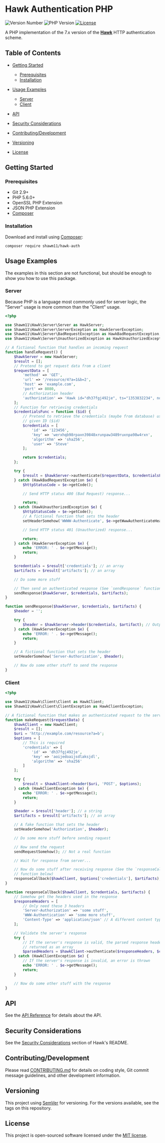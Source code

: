 Hawk Authentication PHP
=======================

![Version Number](https://img.shields.io/packagist/v/shawm11/hawk-auth.svg)
![PHP Version](https://img.shields.io/packagist/php-v/shawm11/hawk-auth.svg)
[![License](https://img.shields.io/github/license/shawm11/hawk-auth-php.svg)](LICENSE.md)

A PHP implementation of the 7.x version of the
[**Hawk**](https://github.com/hueniverse/hawk) HTTP authentication scheme.

Table of Contents
-----------------

-   [Getting Started](#getting-started)
    - [Prerequisites](#prerequisites)
    - [Installation](#installation)

-   [Usage Examples](#usage-examples)
    - [Server](#server)
    - [Client](#client)

-   [API](#api)

-   [Security Considerations](#security-considerations)

-   [Contributing/Development](#contributingdevelopment)

-   [Versioning](#versioning)

-   [License](#license)

Getting Started
---------------

### Prerequisites

- Git 2.9+
- PHP 5.6.0+
- OpenSSL PHP Extension
- JSON PHP Extension
- [Composer](https://getcomposer.org/)

### Installation

Download and install using [Composer](https://getcomposer.org/):

```shell
composer require shawm11/hawk-auth
```

Usage Examples
--------------

The examples in this section are not functional, but should be enough to show
you how to use this package.

### Server

Because PHP is a language most commonly used for server logic, the "Server"
usage is more common than the "Client" usage.

```php
<?php

use Shawm11\Hawk\Server\Server as HawkServer;
use Shawm11\Hawk\Server\ServerException as HawkServerException;
use Shawm11\Hawk\Server\BadRequestException as HawkBadRequestException;
use Shawm11\Hawk\Server\UnauthorizedException as HawkUnauthorizedException;

// A fictional function that handles an incoming request
function handleRequest() {
    $hawkServer = new HawkServer;
    $result = [];
	// Pretend to get request data from a client
	$requestData = [
		'method' => 'GET',
		'url' => '/resource/4?a=1&b=2',
		'host' => 'example.com',
		'port' => 8080,
        // Authorization header
		'authorization' => 'Hawk id="dh37fgj492je", ts="1353832234", nonce="j4h3g2", ext="some-app-ext-data", mac="6R4rV5iE+NPoym+WwjeHzjAGXUtLNIxmo1vpMofpLAE="'
	];
    // Function for retrieving credentials
    $credentialsFunc = function ($id) {
        // Pretend to retrieve the credentials (maybe from database) using the
        // given ID ($id)
        $credentials = [
            'id' => '123456',
            'key' => 'werxhqb98rpaxn39848xrunpaw3489ruxnpa98w4rxn',
            'algorithm' => 'sha256',
            'user' => 'Steve'
        ];

        return $credentials;
    };

    try {
        $result = $hawkServer->authenticate($requestData, $credentialsFunc);
    } catch (HawkBadRequestException $e) {
        $httpStatusCode = $e->getCode();

        // Send HTTP status 400 (Bad Request) response...

        return;
    } catch (HawkUnauthorizedException $e) {
        $httpStatusCode = $e->getCode();
        // A fictional function that sets the header
    	setHeaderSomehow('WWWW-Authenticate', $e->getWwwAuthenticateHeader());

        // Send HTTP status 401 (Unauthorized) response...

        return;
    } catch (HawkServerException $e) {
        echo 'ERROR: ' . $e->getMessage();
        return;
    }

    $credentials = $result['credentials']; // an array
    $artifacts = $result['artifacts']; // an array

    // Do some more stuff

    // Then send an authenticated response (See `sendResponse` function below)
    sendResponse($hawkServer, $credentials, $artifacts);
}

function sendResponse($hawkServer, $credentials, $artifacts) {
	$header = '';

    try {
        $header = $hawkServer->header($credentials, $artifact); // Output is a string
    } catch (HawkServerException $e) {
        echo 'ERROR: ' . $e->getMessage();
        return;
	}

	// A fictional function that sets the header
	setHeaderSomehow('Server-Authorization', $header);

	// Now do some other stuff to send the response
}
```

### Client

```php
<?php

use Shawm11\Hawk\Client\Client as HawkClient;
use Shawm11\Hawk\Client\ClientException as HawkClientException;

// A fictional function that makes an authenticated request to the server
function makeRequest($requestData) {
    $hawkClient = new HawkClient;
    $result = [];
	$uri = 'http://example.com/resource?a=b';
	$options = [
        // This is required
		'credentials' => [
			'id' => 'dh37fgj492je',
            'key' => 'aoijedoaijsdlaksjdl',
            'algorithm' => 'sha256'
		]
	];

    try {
        $result = $hawkClient->header($uri, 'POST', $options);
    } catch (HawkClientException $e) {
        echo 'ERROR: ' . $e->getMessage();
        return;
    }

    $header = $result['header']; // a string
    $artifacts = $result['artifacts']; // an array

	// A fake function that sets the header
	setHeaderSomehow('Authorization', $header);

    // Do some more stuff before sending request

	// Now send the request
	sendRequestSomehow(); // Not a real function

	// Wait for response from server...

    // Now do some stuff after receiving response (See the `responseCallback`
    // function below)
    responseCallback($hawkClient, $options['credentials'], $artifacts);
}

function responseCallback($hawkClient, $credentials, $artifacts) {
    // Somehow get the headers used in the response
	$responseHeaders = [
        // Only need these 3 headers
		'Server-Authorization' => 'some stuff',
		'WWW-Authentication' => 'some more stuff',
		'Content-Type' => 'application/json' // A different content type can be used
	];

    // Validate the server's response
    try {
        // If the server's response is valid, the parsed response headers are
        // returned as an array
        $parsedHeaders = $hawkClient->authenticate($responseHeaders, $credentials, $artifacts);
    } catch (HawkClientException $e) {
        // If the server's response is invalid, an error is thrown
        echo 'ERROR: ' . $e->getMessage();
        return;
	}

	// Now do some other stuff with the response
}
```

API
---

See the [API Reference](docs/api-reference.md) for details about the API.

Security Considerations
-----------------------

See the [Security Considerations](https://github.com/hueniverse/hawk#security-considerations)
section of Hawk's README.

Contributing/Development
------------------------

Please read [CONTRIBUTING.md](CONTRIBUTING.md) for details on coding style, Git
commit message guidelines, and other development information.

Versioning
----------

This project using [SemVer](http://semver.org/) for versioning. For the versions
available, see the tags on this repository.

License
-------

This project is open-sourced software licensed under the
[MIT license](https://opensource.org/licenses/MIT).
